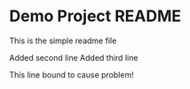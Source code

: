 # Demo Project README

This is the simple readme file

Added second line
Added third line

This line bound to cause problem!